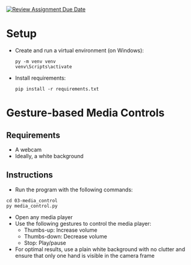 [![Review Assignment Due Date](https://classroom.github.com/assets/deadline-readme-button-22041afd0340ce965d47ae6ef1cefeee28c7c493a6346c4f15d667ab976d596c.svg)](https://classroom.github.com/a/BOO70ufO)

# Setup
- Create and run a virtual environment (on Windows):
    ```
    py -m venv venv
    venv\Scripts\activate
    ```

- Install requirements:

    ```
    pip install -r requirements.txt
    ```

# Gesture-based Media Controls

 ## Requirements
 - A webcam
 - Ideally, a white background

 ## Instructions

 - Run the program with the following commands:
 ```
 cd 03-media_control
 py media_control.py
 ```

- Open any media player
- Use the following gestures to control the media player:
    - Thumbs-up: Increase volume
    - Thumbs-down: Decrease volume
    - Stop: Play/pause
- For optimal results, use a plain white background with no clutter and ensure that only one hand is visible in the camera frame